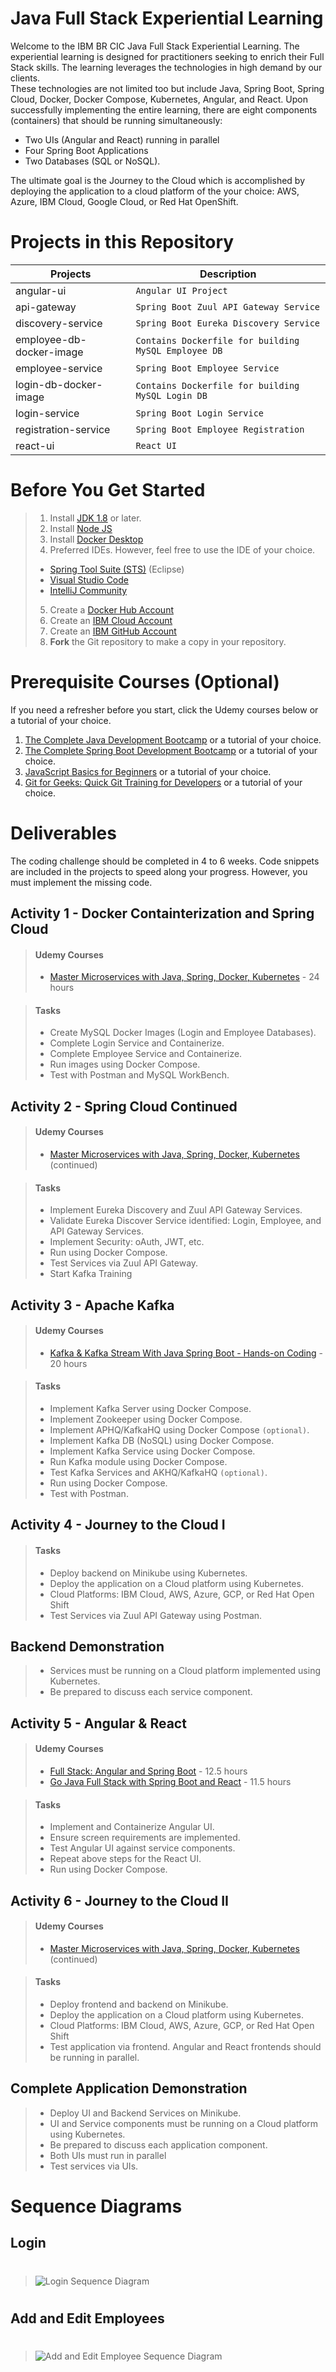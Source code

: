 # Java Full Stack Experiential Learning
Welcome to the IBM BR CIC Java Full Stack Experiential Learning.  The experiential learning is designed for practitioners
seeking to enrich their Full Stack skills.  The learning leverages the technologies in high demand by our clients.  
These technologies are not limited too but include Java, Spring Boot, Spring Cloud, Docker, Docker Compose, Kubernetes, 
Angular, and React.  Upon successfully implementing the entire learning, there are eight components (containers) that 
should be running simultaneously:  

- Two UIs (Angular and React) running in parallel 
- Four Spring Boot Applications
- Two Databases (SQL or NoSQL).  

The ultimate goal is the Journey to the Cloud which is accomplished by deploying the application to a cloud platform of the your choice:  AWS, Azure, IBM Cloud, Google Cloud, or Red Hat OpenShift.



# Projects in this Repository

|Projects                 |Description                                          |
|-------------------------|-----------------------------------------------------|
|angular-ui               |`Angular UI Project`                                 |
|api-gateway              |`Spring Boot Zuul API Gateway Service`               |
|discovery-service        |`Spring Boot Eureka Discovery Service`               |
|employee-db-docker-image |`Contains Dockerfile for building MySQL Employee DB` |
|employee-service         |`Spring Boot Employee Service`                       |
|login-db-docker-image    |`Contains Dockerfile for building MySQL Login DB`    |
|login-service            |`Spring Boot Login Service`                          |
|registration-service     |`Spring Boot Employee Registration `                 |
|react-ui                 |`React UI`                                           |

# Before You Get Started
> 1. Install [JDK 1.8](https://www.oracle.com/java/technologies/javase/javase-jdk8-downloads.html) or later.
> 2. Install [Node JS](https://nodejs.org/en/download/)
> 3. Install [Docker Desktop](https://www.docker.com/products/docker-desktop)
> 4. Preferred IDEs.  However, feel free to use the IDE of your choice.
>   * [Spring Tool Suite (STS)](https://spring.io/tools) (Eclipse)
>   * [Visual Studio Code](https://code.visualstudio.com/download)
>   * [IntelliJ Community](https://www.jetbrains.com/idea/download/)
> 5. Create a [Docker Hub Account](https://hub.docker.com/)
> 6. Create an [IBM Cloud Account](https://cloud.ibm.com)
> 7. Create an [IBM GitHub Account](https://github.ibm.com/)
> 8. **Fork** the Git repository to make a copy in your repository.


# Prerequisite Courses (Optional)
If you need a refresher before you start, click the Udemy courses below or a tutorial of your choice.
1. [The Complete Java Development Bootcamp](https://ibm-learning.udemy.com/course/the-complete-java-development-bootcamp/) or a tutorial of your choice.
2. [The Complete Spring Boot Development Bootcamp](https://ibm-learning.udemy.com/course/the-complete-spring-boot-development-bootcamp/) or a tutorial of your choice.
3. [JavaScript Basics for Beginners](https://ibm-learning.udemy.com/course/javascript-basics-for-beginners/) or a tutorial of your choice.
4. [Git for Geeks: Quick Git Training for Developers](https://ibm-learning.udemy.com/course/git-for-geeks/) or a tutorial of your choice.


# Deliverables
The coding challenge should be completed in 4 to 6 weeks.  Code snippets are included in the projects to speed along your progress.  However, you must implement the missing code.


## Activity 1 - Docker Containterization and Spring Cloud 
> #### Udemy Courses
> - [Master Microservices with Java, Spring, Docker, Kubernetes](https://ibm-learning.udemy.com/course/master-microservices-with-spring-docker-kubernetes/) - 24 hours

> #### Tasks
> - Create MySQL Docker Images (Login and Employee Databases).
> - Complete Login Service and Containerize.
> - Complete Employee Service and Containerize.
> - Run images using Docker Compose.
> - Test with Postman and MySQL WorkBench.

## Activity 2 - Spring Cloud Continued
> #### Udemy Courses
> - [Master Microservices with Java, Spring, Docker, Kubernetes](https://ibm-learning.udemy.com/course/master-microservices-with-spring-docker-kubernetes/)  (continued)

> #### Tasks
> - Implement Eureka Discovery and Zuul API Gateway Services.
> - Validate Eureka Discover Service identified:  Login, Employee, and API Gateway Services.
> - Implement Security:  oAuth, JWT, etc.
> - Run using Docker Compose.
> - Test Services via Zuul API Gateway.
> - Start Kafka Training

## Activity 3 - Apache Kafka
> #### Udemy Courses
> - [Kafka & Kafka Stream With Java Spring Boot - Hands-on Coding](https://ibm-learning.udemy.com/course/apache-kafka-with-java-spring-boot-theory-hands-on-coding/) - 20 hours
    
> #### Tasks
> - Implement Kafka Server using Docker Compose.
> - Implement Zookeeper using Docker Compose.
> - Implement APHQ/KafkaHQ using Docker Compose `(optional)`.
> - Implement Kafka DB (NoSQL) using Docker Compose.
> - Implement Kafka Service using Docker Compose.
> - Run Kafka module using Docker Compose.
> - Test Kafka Services and AKHQ/KafkaHQ `(optional)`.
> - Run using Docker Compose.
> - Test with Postman.

## Activity 4 - Journey to the Cloud I

> #### Tasks
> - Deploy backend on Minikube using Kubernetes.
> - Deploy the application on a Cloud platform using Kubernetes.
> - Cloud Platforms:  IBM Cloud, AWS, Azure, GCP, or Red Hat Open Shift
> - Test Services via Zuul API Gateway using Postman.


## Backend Demonstration
> - Services must be running on a Cloud platform implemented using Kubernetes.
> - Be prepared to discuss each service component.


## Activity 5 - Angular &amp; React
> #### Udemy Courses
> - [Full Stack:  Angular and Spring Boot](https://ibm-learning.udemy.com/course/full-stack-application-development-with-spring-boot-and-angular/) - 12.5 hours
> - [Go Java Full Stack with Spring Boot and React](https://ibm-learning.udemy.com/course/full-stack-application-with-spring-boot-and-react/) - 11.5 hours
    
> #### Tasks
> - Implement and Containerize Angular UI. 
> - Ensure screen requirements are implemented.
> - Test Angular UI against service components.
> - Repeat above steps for the React UI.
> - Run using Docker Compose.

## Activity 6 - Journey to the Cloud II
> #### Udemy Courses
> - [Master Microservices with Java, Spring, Docker, Kubernetes](https://ibm-learning.udemy.com/course/master-microservices-with-spring-docker-kubernetes/)  (continued)
    
> #### Tasks
> - Deploy frontend and backend on Minikube.
> - Deploy the application on a Cloud platform using Kubernetes.
> - Cloud Platforms:  IBM Cloud, AWS, Azure, GCP, or Red Hat Open Shift
> - Test application via frontend.  Angular and React frontends should be running in parallel.


## Complete Application Demonstration
> - Deploy UI and  Backend Services on  Minikube.
> - UI and Service components must be running on a Cloud platform using Kubernetes.
> - Be prepared to discuss each application component.
> - Both UIs must run in parallel
> - Test services via UIs.


# Sequence Diagrams

## Login
> #
> ![Login Sequence Diagram](./fscc_sd1.png)
> #

## Add and Edit Employees
> #
> ![Add and Edit Employee Sequence Diagram](./fscc_sd2.png)
> #
